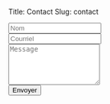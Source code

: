 Title: Contact
Slug: contact

<form id="contactform" action="//formspree.io/paul+wwwezvan@ezvan.fr" method="POST">
<div class="col-sm-7 slideanim">
  <div class="row">
    <div class="col-sm-6 form-group">
      <input class="form-control" id="name" name="name" placeholder="Nom" type="text" required>
    </div>
    <div class="col-sm-6 form-group">
      <input class="form-control" id="email" name="_replyto" placeholder="Courriel" type="email" required>
    </div>
  </div>
  <textarea class="form-control" id="comments" name="message" placeholder="Message" rows="5"></textarea><br>
  <div class="row">
    <div class="col-sm-12 form-group">
      <button class="btn btn-default pull-right" type="submit">Envoyer</button>
    </div>
  </div>
</div>
<input type="text" name="_gotcha" style="display:none" />   
</form>